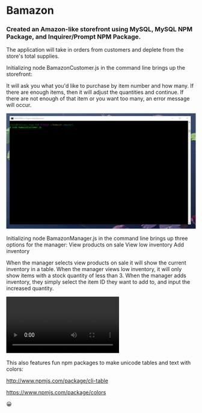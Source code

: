 # Bamazon

### Created an Amazon-like storefront using MySQL, MySQL NPM Package, and Inquirer/Prompt NPM Package.

The application will take in orders from customers and deplete from the store's total supplies.


Initializing node BamazonCustomer.js in the command line brings up the storefront:

It will ask you what you'd like to purchase by item number and how many.
If there are enough items, then it will adjust the quantities and continue.
If there are not enough of that item or you want too many, an error message will occur.

![Screenshot](/customerjs.png)


Initializing node BamazonManager.js in the command line brings up three options for the manager:
    View products on sale
    View low inventory
    Add inventory

When the manager selects view products on sale it will show the current inventory in a table.
When the manager views low inventory, it will only show items with a stock quantity of less than 3.
When the manager adds inventory, they simply select the item ID they want to add to, and input the increased quantity.

![Screenshot](managerjs.mp4)


This also features fun npm packages to make unicode tables and text with colors:

http://www.npmjs.com/package/cli-table

https://www.npmjs.com/package/colors


:grinning: